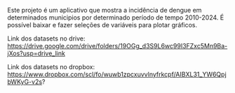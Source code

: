 Este projeto é um aplicativo que mostra a incidência de dengue em determinados municipios por determinado período de tempo 2010-2024.
É possível baixar e fazer seleções de variáveis para plotar gráficos.


Link dos datasets no drive:
https://drive.google.com/drive/folders/19OGg_d3S9L6wc99I3FZxc5Mn9Ba-jXos?usp=drive_link

Link dos datasets no dropbox:
https://www.dropbox.com/scl/fo/wuwb1zpcxuvvlnyfrkcpf/AIBXL31_YW6QpjbWKyG-v2s?
